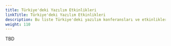 ```yaml
---
title: Türkiye'deki Yazılım Etkinlikleri
linkTitle: Türkiye'deki Yazılım Etkinlikleri
description: Bu liste Türkiye'deki yazılım konferansları ve etkinlikleri hakkında bilgi içermektedir
weight: 110
---
```


TBD
